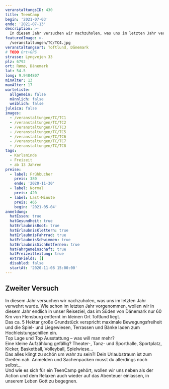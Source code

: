 ```yaml
---
veranstaltungsID: 430
title: TeenCamp
begin: '2021-07-03'
ende: '2021-07-13'
description: >-
  In diesem Jahr versuchen wir nachzuholen, was uns im letzten Jahr verwehrt wurde. Wie schon im letzten Jahr vorgenommen, wollen wir in diesem Jahr endlich in unser Reiseziel, das im Süden von Dänemark nur 60 Km von Flensburg entfernt im kleinen Ort Toftlund liegt.
featuredImage: >-
  /veranstaltungen/TC/TC4.jpg
veranstaltungsort: Toftlund, Dänemark
# TODO Ort+GPS
strasse: Lyngvejen 33
plz: 6792
ort: Rømø, Dänemark
lat: 54.5
long: 9.9484807
minAlter: 13
maxAlter: 17
warteliste:
  allgemein: false
  männlich: false
  weiblich: false
juleica: false
images:
  - /veranstaltungen/TC/TC1
  - /veranstaltungen/TC/TC2
  - /veranstaltungen/TC/TC3
  - /veranstaltungen/TC/TC5
  - /veranstaltungen/TC/TC6
  - /veranstaltungen/TC/TC7
  - /veranstaltungen/TC/TC8
tags:
  - Karlsminde
  - Freizeit
  - ab 13 Jahren
preise:
  - label: Frühbucher
    preis: 380
    ende: '2020-11-30'
  - label: Normal
    preis: 420
  - label: Last-Minute
    preis: 465
    begin: '2021-05-04'
anmeldung:
  hatEssen: true
  hatGesundheit: true
  hatErlaubnisBoot: true
  hatErlaubnisKlettern: true
  hatErlaubnisFahrrad: true
  hatErlaubnisSchwimmen: true
  hatErlaubnisSichEntfernen: true
  hatFahrgemeinschaft: true
  hatFreizeitleitung: true
  extraFields: []
  disabled: false
  startAt: '2020-11-08 15:00:00'
---
```


## Zweiter Versuch

In diesem Jahr versuchen wir nachzuholen, was uns im letzten Jahr verwehrt wurde. Wie schon im letzten Jahr vorgenommen, wollen wir in diesem Jahr endlich in unser Reiseziel, das im Süden von Dänemark nur 60 Km von Flensburg entfernt im kleinen Ort Toftlund liegt.  
Das ca. 5 Hektar große Grundstück verspricht maximale Bewegungsfreiheit und die Spiel- und Liegewiesen, Terrassen und Bänke laden zum Hochleistungschillen ein.  
Top Lage und Top Ausstattung – was will man mehr?  
Eine kleine Aufzählung gefällig? Theater-, Tanz- und Sporthalle, Sportplatz, Kicker, Basketball, Volleyball, Spielwiese…  
Das alles klingt zu schön um wahr zu sein?! Dein Urlaubstraum ist zum Greifen nah. Anmelden und Sachenpacken musst du allerdings noch selbst…  
Und wie es sich für ein TeenCamp gehört, wollen wir uns neben als der Action und dem Relaxen auch wieder auf das Abenteuer einlassen, in unserem Leben Gott zu begegnen.
